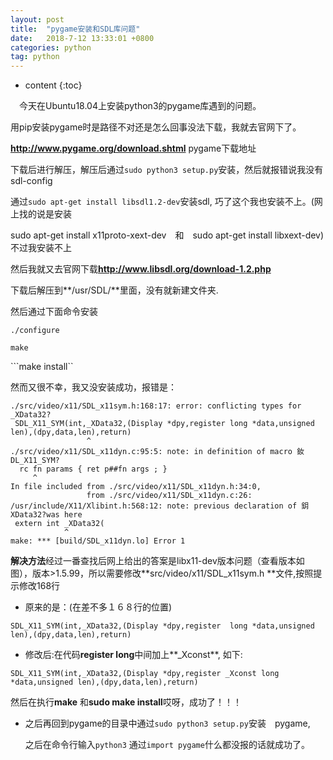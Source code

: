 ```yaml
---
layout: post
title:  "pygame安装和SDL库问题"
date:   2018-7-12 13:33:01 +0800
categories: python
tag: python
---
```


* content
{:toc}

　今天在Ubuntu18.04上安装python3的pygame库遇到的问题。

用pip安装pygame时是路径不对还是怎么回事没法下载，我就去官网下了。

**http://www.pygame.org/download.shtml** pygame下载地址

下载后进行解压，解压后通过```sudo python3 setup.py```安装，然后就报错说我没有sdl-config

通过```sudo apt-get install libsdl1.2-dev```安装sdl, 巧了这个我也安装不上。(网上找的说是安装

sudo apt-get install x11proto-xext-dev　和　sudo apt-get install libxext-dev)不过我安装不上

然后我就又去官网下载**http://www.libsdl.org/download-1.2.php**

下载后解压到**/usr/SDL/**里面，没有就新建文件夹.

然后通过下面命令安装

```./configure```

```make```

```make install``

然而又很不幸，我又没安装成功，报错是：

```
./src/video/x11/SDL_x11sym.h:168:17: error: conflicting types for _XData32?
 SDL_X11_SYM(int,_XData32,(Display *dpy,register long *data,unsigned len),(dpy,data,len),return)
                 ^
./src/video/x11/SDL_x11dyn.c:95:5: note: in definition of macro 釹DL_X11_SYM?
  rc fn params { ret p##fn args ; }
     ^
In file included from ./src/video/x11/SDL_x11dyn.h:34:0,
                 from ./src/video/x11/SDL_x11dyn.c:26:
/usr/include/X11/Xlibint.h:568:12: note: previous declaration of 鈅XData32?was here
 extern int _XData32(
            ^
make: *** [build/SDL_x11dyn.lo] Error 1
```

**解决方法**经过一番查找后网上给出的答案是libx11-dev版本问题（查看版本如图），版本>1.5.99，所以需要修改**src/video/x11/SDL_x11sym.h **文件,按照提示修改168行

* 原来的是：(在差不多１６８行的位置)

```
SDL_X11_SYM(int,_XData32,(Display *dpy,register  long *data,unsigned len),(dpy,data,len),return)
```

* 修改后:在代码**register long**中间加上**_Xconst**, 如下:

```
SDL_X11_SYM(int,_XData32,(Display *dpy,register _Xconst long *data,unsigned len),(dpy,data,len),return)
```

 然后在执行**make**  和**sudo make install**哎呀，成功了！！！

* 之后再回到pygame的目录中通过```sudo python3 setup.py```安装　pygame,

  之后在命令行输入```python3``` 通过```import pygame```什么都没报的话就成功了。
